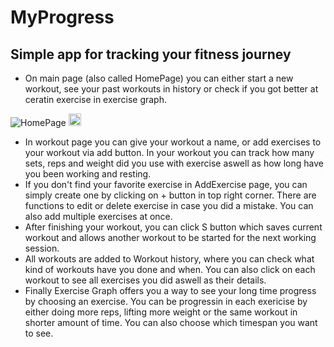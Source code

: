 # MyProgress

## Simple app for tracking your fitness journey

* On main page (also called HomePage) you can either start a new workout, see your past workouts in history or check if you got better at ceratin exercise in exercise graph.


![HomePage](https://github.com/ThomasMin146/MyProgress/assets/128095936/48e85410-e4bd-47d4-aa26-58767daf20b0)
<img src="[https://github.com/favicon.ico](https://github.com/ThomasMin146/MyProgress/assets/128095936/48e85410-e4bd-47d4-aa26-58767daf20b0)" width="20">


* In workout page you can give your workout a name, or add exercises to your workout via add button. In your workout you can track how many sets, reps and weight did you use with exercise aswell as how long have you been working and resting.
* If you don't find your favorite exercise in AddExercise page, you can simply create one by clicking on + button in top right corner. There are functions to edit or delete exercise in case you did a mistake. You can also add multiple exercises at once.
* After finishing your workout, you can click S button which saves current workout and allows another workout to be started for the next working session.
* All workouts are added to Workout history, where you can check what kind of workouts have you done and when. You can also click on each workout to see all exercises you did aswell as their details.
* Finally Exercise Graph offers you a way to see your long time progress by choosing an exercise. You can be progressin in each exericise by either doing more reps, lifting more weight or the same workout in shorter amount of time. You can also choose which timespan you want to see. 
